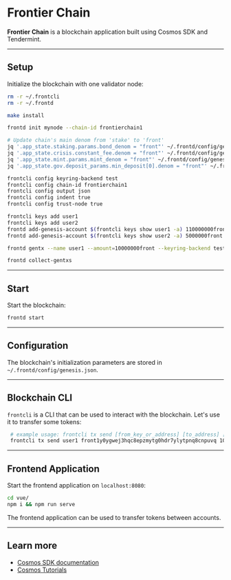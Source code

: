# Frontier Chain

**Frontier Chain** is a blockchain application built using Cosmos SDK and Tendermint.

---


## Setup

Initialize the blockchain with one validator node:

```bash
rm -r ~/.frontcli
rm -r ~/.frontd

make install

frontd init mynode --chain-id frontierchain1

# Update chain's main denom from 'stake' to 'front'
jq '.app_state.staking.params.bond_denom = "front"' ~/.frontd/config/genesis.json|sponge ~/.frontd/config/genesis.json
jq '.app_state.crisis.constant_fee.denom = "front"' ~/.frontd/config/genesis.json|sponge ~/.frontd/config/genesis.json
jq '.app_state.mint.params.mint_denom = "front"' ~/.frontd/config/genesis.json|sponge ~/.frontd/config/genesis.json
jq '.app_state.gov.deposit_params.min_deposit[0].denom = "front"' ~/.frontd/config/genesis.json|sponge ~/.frontd/config/genesis.json

frontcli config keyring-backend test
frontcli config chain-id frontierchain1
frontcli config output json
frontcli config indent true
frontcli config trust-node true

frontcli keys add user1
frontcli keys add user2
frontd add-genesis-account $(frontcli keys show user1 -a) 110000000front
frontd add-genesis-account $(frontcli keys show user2 -a) 5000000front

frontd gentx --name user1 --amount=10000000front --keyring-backend test

frontd collect-gentxs
```

---

## Start

Start the blockchain:

```bash
frontd start
```

---

## Configuration

The blockchain's initialization parameters are stored in `~/.frontd/config/genesis.json`.

---

## Blockchain CLI

`frontcli` is a CLI that can be used to interact with the blockchain. Let's use it to transfer some tokens:

```bash
 # example usage: frontcli tx send [from_key_or_address] [to_address] [amount] [flags]
 frontcli tx send user1 front1y0ygwej3hqc8epzmytg0hdr7ylytpnq8cnpuvq 10front --from user1
```

---

## Frontend Application

Start the frontend application on `localhost:8080`:

```bash
cd vue/
npm i && npm run serve
```

The frontend application can be used to transfer tokens between accounts.

---

## Learn more

- [Cosmos SDK documentation](https://docs.cosmos.network)
- [Cosmos Tutorials](https://tutorials.cosmos.network)
